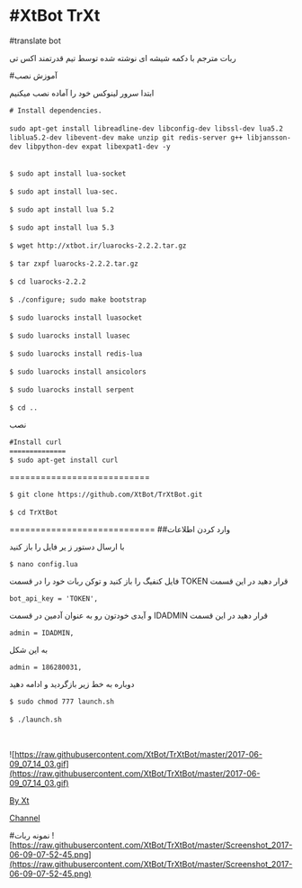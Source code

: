 #XtBot TrXt
=============


#translate bot

ربات مترجم با دکمه شیشه ای نوشته شده توسط تیم قدرتمند اکس تی

#آموزش نصب

ابتدا سرور لینوکس خود را آماده نصب میکنیم
```
# Install dependencies.

sudo apt-get install libreadline-dev libconfig-dev libssl-dev lua5.2 liblua5.2-dev libevent-dev make unzip git redis-server g++ libjansson-dev libpython-dev expat libexpat1-dev -y


$ sudo apt install lua-socket

$ sudo apt install lua-sec.

$ sudo apt install lua 5.2

$ sudo apt install lua 5.3

$ wget http://xtbot.ir/luarocks-2.2.2.tar.gz

$ tar zxpf luarocks-2.2.2.tar.gz

$ cd luarocks-2.2.2

$ ./configure; sudo make bootstrap

$ sudo luarocks install luasocket

$ sudo luarocks install luasec

$ sudo luarocks install redis-lua

$ sudo luarocks install ansicolors 

$ sudo luarocks install serpent

$ cd ..
```



نصب 
```
#Install curl
==============
$ sudo apt-get install curl
```
===========================
```
$ git clone https://github.com/XtBot/TrXtBot.git

$ cd TrXtBot
```
============================
##وارد کردن اطلاعات

با ارسال دستور ز یر فایل را باز کنید
```
$ nano config.lua
```

فایل کنفیگ را باز کنید و توکن ربات خود را در قسمت 
TOKEN
قرار دهید 
در این قسمت
```
bot_api_key = 'TOKEN',
```
و آیدی خودتون رو به عنوان آدمین در قسمت 
IDADMIN
قرار دهید
در این قسمت
```
admin = IDADMIN,
```
به این شکل
```
admin = 186280031,
```

دوباره به خط زیر بازگردید و ادامه دهید

```
$ sudo chmod 777 launch.sh

$ ./launch.sh



```

![https://raw.githubusercontent.com/XtBot/TrXtBot/master/2017-06-09_07_14_03.gif](https://raw.githubusercontent.com/XtBot/TrXtBot/master/2017-06-09_07_14_03.gif)


[By Xt](https://telegram.me/Shahin_xtbot)


[Channel](https://telegram.me/xt_robo)

#نمونه ربات
![https://raw.githubusercontent.com/XtBot/TrXtBot/master/Screenshot_2017-06-09-07-52-45.png](https://raw.githubusercontent.com/XtBot/TrXtBot/master/Screenshot_2017-06-09-07-52-45.png)
